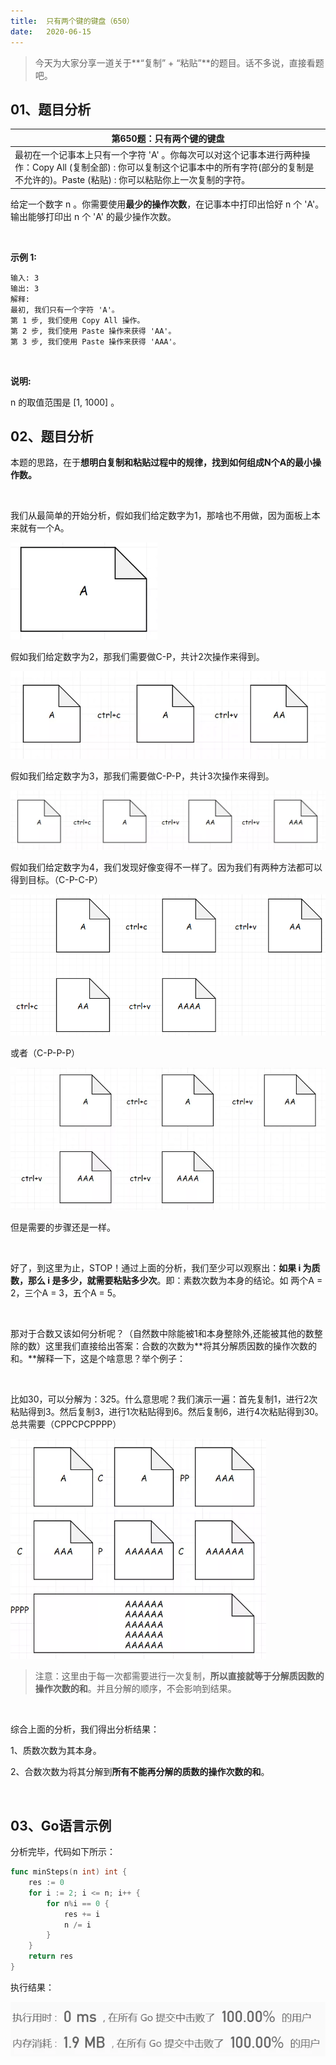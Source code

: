 ```yaml
---
title:	只有两个键的键盘（650）
date:	2020-06-15
---
```


>今天为大家分享一道关于**“复制” + “粘贴”**的题目。话不多说，直接看题吧。

## 01、题目分析

| 第650题：只有两个键的键盘                                    |
| ------------------------------------------------------------ |
| 最初在一个记事本上只有一个字符  'A' 。你每次可以对这个记事本进行两种操作：Copy All (复制全部) : 你可以复制这个记事本中的所有字符(部分的复制是不允许的)。Paste (粘贴) : 你可以粘贴你上一次复制的字符。 |

给定一个数字 n 。你需要使用**最少的操作次数**，在记事本中打印出恰好 n 个 'A'。输出能够打印出 n 个 'A' 的最少操作次数。

<br/>

**示例 1:**

```
输入: 3
输出: 3
解释:
最初, 我们只有一个字符 'A'。
第 1 步, 我们使用 Copy All 操作。
第 2 步, 我们使用 Paste 操作来获得 'AA'。
第 3 步, 我们使用 Paste 操作来获得 'AAA'。
```

<br/>

**说明:**

n 的取值范围是 [1, 1000] 。

## 02、题目分析

本题的思路，在于**想明白复制和粘贴过程中的规律，找到如何组成N个A的最小操作数。**

<br/>

我们从最简单的开始分析，假如我们给定数字为1，那啥也不用做，因为面板上本来就有一个A。

<img src="./02/1.jpg" alt="PNG" style="zoom: 67%;" />

假如我们给定数字为2，那我们需要做C-P，共计2次操作来得到。

<img src="./02/2.jpg" alt="PNG" style="zoom: 67%;" />

假如我们给定数字为3，那我们需要做C-P-P，共计3次操作来得到。

<img src="./02/3.jpg" alt="PNG" style="zoom: 67%;" />

假如我们给定数字为4，我们发现好像变得不一样了。因为我们有两种方法都可以得到目标。（C-P-C-P）

<img src="./02/4.png" alt="PNG" style="zoom: 67%;" />

或者（C-P-P-P）

<img src="./02/5.jpg" alt="PNG" style="zoom: 67%;" />

但是需要的步骤还是一样。

<br/>

好了，到这里为止，STOP！通过上面的分析，我们至少可以观察出：**如果 i 为质数，那么 i 是多少，就需要粘贴多少次**。即：素数次数为本身的结论。如 两个A = 2，三个A = 3，五个A = 5。

<br/>

那对于合数又该如何分析呢？（自然数中除能被1和本身整除外,还能被其他的数整除的数）这里我们直接给出答案：合数的次数为**将其分解质因数的操作次数的和。**解释一下，这是个啥意思？举个例子：

<br/>

比如30，可以分解为：3*2*5。什么意思呢？我们演示一遍：首先复制1，进行2次粘贴得到3。然后复制3，进行1次粘贴得到6。然后复制6，进行4次粘贴得到30。总共需要（CPPCPCPPPP）

<img src="./02/6.jpg" alt="PNG" style="zoom: 67%;" />

> 注意：这里由于每一次都需要进行一次复制，**所以直接就等于分解质因数的操作次数的和**。并且分解的顺序，不会影响到结果。

<br/>

综合上面的分析，我们得出分析结果：

1、质数次数为其本身。

2、合数次数为将其分解到**所有不能再分解的质数的操作次数的和**。

<br/>

## 03、Go语言示例

分析完毕，代码如下所示：

```go
func minSteps(n int) int {
	res := 0
	for i := 2; i <= n; i++ {
		for n%i == 0 {
			res += i
			n /= i
		}
	}
	return res
}
```

执行结果：

<img src="./02/7.jpg" alt="PNG" style="zoom: 80%;" />